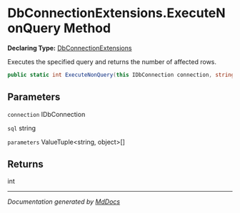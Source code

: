 ﻿# DbConnectionExtensions.ExecuteNonQuery Method

**Declaring Type:** [DbConnectionExtensions](../index.md)

Executes the specified query and returns the number of affected rows.

```csharp
public static int ExecuteNonQuery(this IDbConnection connection, string sql, [TupleElementNames(Mono.Cecil.CustomAttributeArgument[])]params ValueTuple<string, object>[] parameters);
```

## Parameters

`connection`  IDbConnection

`sql`  string

`parameters`  ValueTuple\<string, object\>\[\]

## Returns

int

___

*Documentation generated by [MdDocs](https://github.com/ap0llo/mddocs)*
